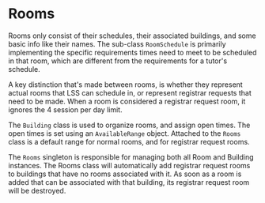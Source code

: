 # Rooms

Rooms only consist of their schedules, their associated buildings, and some basic info like their names. The sub-class `RoomSchedule` is primarily implementing the specific requirements times need to meet to be scheduled in that room, which are different from the requirements for a tutor's schedule.

A key distinction that's made between rooms, is whether they represent actual rooms that LSS can schedule in, or represent registrar requests that need to be made. When a room is considered a registrar request room, it ignores the 4 session per day limit.

The `Building` class is used to organize rooms, and assign open times. The open times is set using an `AvailableRange` object. Attached to the `Rooms` class is a default range for normal rooms, and for registrar request rooms.

The `Rooms` singleton is responsible for managing both all Room and Building instances. The Rooms class will automatically add registrar request rooms to buildings that have no rooms associated with it. As soon as a room is added that can be associated with that building, its registrar request room will be destroyed.